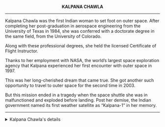 <html>
<head>
<title>Inspiration</title>
<style>
h3{
background-color:green
}
</style>
</head>
<body>
<b><center>KALPANA CHAWLA</center></b><hr>
<p>Kalpana Chawla was the first Indian woman to set foot on outer space. After completing her post-graduation in aerospace engineering from the University of Texas in 1984, she was conferred with a doctorate degree in the same field, from the University of Colorado.

Along with these professional degrees, she held the licensed Certificate of Flight Instructor.

Thanks to her employment with NASA, the world’s largest space exploration agency that Kalpana experienced her first encounter with outer space in 1997.

This was her long-cherished dream that came true. She got another such opportunity to travel to outer space for the second time in 2003.

But this mission ended in a tragedy when the space shuttle she was in malfunctioned and exploded before landing. Post her demise, the Indian government named its first weather satellite as “Kalpana-1” in her memory.</p><hr>
<details>
<summary>Kalpana Chawla's details</summary>
<b>IMAGES:</b></br>
<a href="https://encrypted-tbn0.gstatic.com/images?q=tbn:ANd9GcTM9d8IBIzKmcxoqsDELsmSolOACG5PRnfNyA&s">Image 1</a></br>
<a href="https://encrypted-tbn0.gstatic.com/images?q=tbn:ANd9GcT6AMkzk3aV-9jj_KRWM5Ke0AiXhoMC1zQ2xw&s">Image 2</a></br>
<b>CAREER:<B></br>
<p>In 1988, Chawla joined the NASA Ames Research Center, where she initially conducted computational fluid dynamics (CFD) research on vertical and/or short take-off and landing (V/STOL) concepts. Much of Chawla's research is included in technical journals and conference papers. In 1993, she joined Overset Methods, Inc. as vice president and Research Scientist specializing in simulation of moving multiple body problems. Chawla held a Certified Flight Instructor rating for airplanes, gliders and Commercial Pilot licenses for single and multi-engine airplanes, seaplanes and gliders. After becoming a naturalized U.S. citizen in April 1991, she applied for the NASA Astronaut Corps.[18] Chawla joined the corps in March 1995 and was selected for her first flight in 1997. </b><hr>
<h3><center>"The Only Way To Find Out If You Are Going To Win Or Loss Is To Go Ahead And Play"</center><h3><hr>
</details>
</body>
</html>


